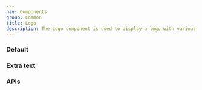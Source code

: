 ```yaml
---
nav: Components
group: Common
title: Logo
description: The Logo component is used to display a logo with various types, including 3D, flat, high-contrast, text, and combined. It can also accept an additional React node to be rendered next to the logo.
---
```


### Default

<code src="./demos/index.tsx" nopadding></code>

### Extra text

<code src="./demos/ExtraText.tsx" nopadding></code>

### APIs

<API></API>
